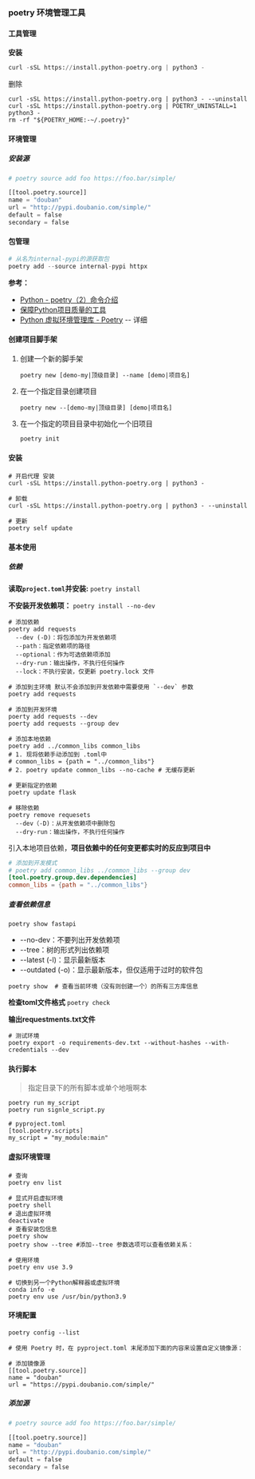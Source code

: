 ### poetry 环境管理工具



#### 工具管理

**安装**

```python
curl -sSL https://install.python-poetry.org | python3 -
```

删除

```shell
curl -sSL https://install.python-poetry.org | python3 - --uninstall
curl -sSL https://install.python-poetry.org | POETRY_UNINSTALL=1 python3 -
rm -rf "${POETRY_HOME:-~/.poetry}"
```



#### 环境管理

##### 安装源

```python
# poetry source add foo https://foo.bar/simple/

[[tool.poetry.source]]
name = "douban"
url = "http://pypi.doubanio.com/simple/"
default = false
secondary = false
```



#### 包管理

```python
# 从名为internal-pypi的源获取包
poetry add --source internal-pypi httpx
```





**参考：**

- [Python - poetry（2）命令介绍](https://www.cnblogs.com/poloyy/p/15267595.html) 
- [保障Python项目质量的工具](https://so1n.me/2021/08/10/%E4%BF%9D%E9%9A%9CPython%E9%A1%B9%E7%9B%AE%E8%B4%A8%E9%87%8F%E7%9A%84%E5%B7%A5%E5%85%B7/) 
- [Python 虚拟环境管理库 - Poetry](https://www.51cto.com/article/677772.html) -- 详细

#### 创建项目脚手架

1. 创建一个新的脚手架

   `poetry new [demo-my|顶级目录] --name [demo|项目名]` 

2. 在一个指定目录创建项目

   `poetry new --[demo-my|顶级目录] [demo|项目名]` 

3. 在一个指定的项目目录中初始化一个旧项目

   `poetry init` 

#### 安装

```shell
# 开启代理 安装
curl -sSL https://install.python-poetry.org | python3 -

# 卸载
curl -sSL https://install.python-poetry.org | python3 - --uninstall

# 更新
poetry self update
```

#### 基本使用

##### 依赖

**读取`project.toml`并安装:**  `poetry install`

**不安装开发依赖项：** `poetry install --no-dev` 

```shell
# 添加依赖
poetry add requests
  --dev (-D)：将包添加为开发依赖项
  --path：指定依赖项的路径
  --optional：作为可选依赖项添加
  --dry-run：输出操作，不执行任何操作
  --lock：不执行安装，仅更新 poetry.lock 文件
  
# 添加到主环境 默认不会添加到开发依赖中需要使用 `--dev` 参数
poetry add requests

# 添加到开发环境
poerty add requests --dev
poerty add requests --group dev

# 添加本地依赖
poetry add ../common_libs common_libs
# 1. 现将依赖手动添加到 .toml中
# common_libs = {path = "../common_libs"}
# 2. poetry update common_libs --no-cache # 无缓存更新

# 更新指定的依赖
poetry update flask

# 移除依赖
poetry remove requesets
  --dev（-D)：从开发依赖项中删除包
  --dry-run：输出操作，不执行任何操作
```

引入本地项目依赖，**项目依赖中的任何变更都实时的反应到项目中**

```toml
# 添加到开发模式
# poetry add common_libs ../common_libs --group dev
[tool.poetry.group.dev.dependencies]
common_libs = {path = "../common_libs"}
```



##### **查看依赖信息**

 `poetry show fastapi`

- --no-dev：不要列出开发依赖项
- --tree：树的形式列出依赖项
- --latest (-l)：显示最新版本
- --outdated (-o)：显示最新版本，但仅适用于过时的软件包
```shell
poetry show  # 查看当前环境（没有则创建一个）的所有三方库信息
```

**检查toml文件格式** `poetry check`

**输出requestments.txt文件**

```shell
# 测试环境
poetry export -o requirements-dev.txt --without-hashes --with-credentials --dev
```



#### 执行脚本

> 指定目录下的所有脚本或单个地哦啊本

```shell
poetry run my_script
poetry run signle_script.py

# pyproject.toml
[tool.poetry.scripts]
my_script = "my_module:main"
```

#### 虚拟环境管理

```shell
# 查询
poetry env list

# 显式开启虚拟环境
poetry shell
# 退出虚拟环境
deactivate
# 查看安装包信息
poetry show
poetry show --tree #添加--tree 参数选项可以查看依赖关系：

# 使用环境
poetry env use 3.9

# 切换到另一个Python解释器或虚拟环境
conda info -e
poetry env use /usr/bin/python3.9
```

#### 环境配置

```shell
poetry config --list

# 使用 Poetry 时，在 pyproject.toml 末尾添加下面的内容来设置自定义镜像源：

# 添加镜像源
[[tool.poetry.source]]
name = "douban"
url = "https://pypi.doubanio.com/simple/"
```

##### 添加源

```python
# poetry source add foo https://foo.bar/simple/

[[tool.poetry.source]]
name = "douban"
url = "http://pypi.doubanio.com/simple/"
default = false
secondary = false

```






